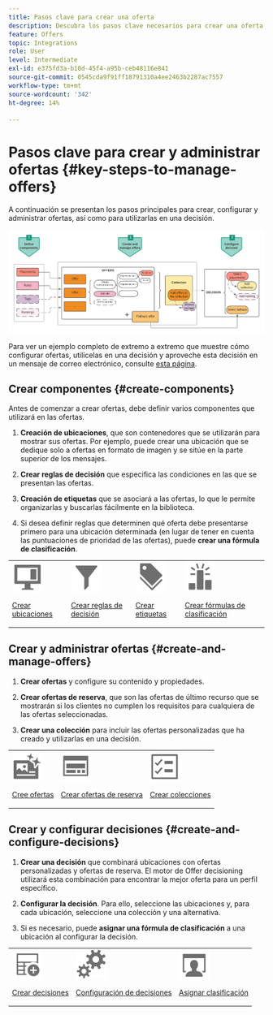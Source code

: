 ```yaml
---
title: Pasos clave para crear una oferta
description: Descubra los pasos clave necesarios para crear una oferta
feature: Offers
topic: Integrations
role: User
level: Intermediate
exl-id: e375fd3a-b10d-45f4-a95b-ceb48116e841
source-git-commit: 0545cda9f91ff18791310a4ee2463b2287ac7557
workflow-type: tm+mt
source-wordcount: '342'
ht-degree: 14%

---
```


# Pasos clave para crear y administrar ofertas {#key-steps-to-manage-offers}

A continuación se presentan los pasos principales para crear, configurar y administrar ofertas, así como para utilizarlas en una decisión.

![](../../assets/offer-create-manage-process.png)

Para ver un ejemplo completo de extremo a extremo que muestre cómo configurar ofertas, utilícelas en una decisión y aproveche esta decisión en un mensaje de correo electrónico, consulte [esta página](../offers-e2e.md).

## Crear componentes {#create-components}

Antes de comenzar a crear ofertas, debe definir varios componentes que utilizará en las ofertas.

1. **Creación de ubicaciones**, que son contenedores que se utilizarán para mostrar sus ofertas. Por ejemplo, puede crear una ubicación que se dedique solo a ofertas en formato de imagen y se sitúe en la parte superior de los mensajes.

1. **Crear reglas de decisión** que especifica las condiciones en las que se presentan las ofertas.

1. **Creación de etiquetas** que se asociará a las ofertas, lo que le permite organizarlas y buscarlas fácilmente en la biblioteca.

1. Si desea definir reglas que determinen qué oferta debe presentarse primero para una ubicación determinada (en lugar de tener en cuenta las puntuaciones de prioridad de las ofertas), puede **crear una fórmula de clasificación**.

<table>
<tr>
<td><img src="../../assets/do-not-localize/icon-placement.svg" width="60px"><p><a href="../offer-library/creating-placements.md">Crear ubicaciones</a></p></td>
<td><img src="../../assets/do-not-localize/icon-rules.svg" width="60px"><p><a href="../offer-library/creating-decision-rules.md">Crear reglas de decisión</a></p></td>
<td><img src="../../assets/do-not-localize/icon-tags.svg" width="60px"><p><a href="../offer-library/creating-tags.md">Crear etiquetas</a></p></td>
<td><img src="../../assets/do-not-localize/icon-ranking.svg" width="60px"><p><a href="../offer-library/create-ranking-formulas.md">Crear fórmulas de clasificación</a></p></td>
</table>

## Crear y administrar ofertas {#create-and-manage-offers}

1. **Crear ofertas** y configure su contenido y propiedades.

1. **Crear ofertas de reserva**, que son las ofertas de último recurso que se mostrarán si los clientes no cumplen los requisitos para cualquiera de las ofertas seleccionadas.

1. **Crear una colección** para incluir las ofertas personalizadas que ha creado y utilizarlas en una decisión.

<table>
<tr>
<td><img src="../../assets/do-not-localize/icon-offer.svg" width="60px"><p><a href="../offer-library/creating-personalized-offers.md">Cree ofertas</a></p></td>
<td><img src="../../assets/do-not-localize/icon-fallback.svg" width="60px"><p><a href="../offer-library/creating-fallback-offers.md">Crear ofertas de reserva</a></p></td>
<td><img src="../../assets/do-not-localize/icon-collection.svg" width="60px"><p><a href="../offer-library/creating-collections.md">Crear colecciones</a></p></td></tr>
</table>

## Crear y configurar decisiones {#create-and-configure-decisions}

1. **Crear una decisión** que combinará ubicaciones con ofertas personalizadas y ofertas de reserva. El motor de Offer decisioning utilizará esta combinación para encontrar la mejor oferta para un perfil específico.

1. **Configurar la decisión**. Para ello, seleccione las ubicaciones y, para cada ubicación, seleccione una colección y una alternativa.

1. Si es necesario, puede **asignar una fórmula de clasificación** a una ubicación al configurar la decisión.

<table>
<tr>
<td><img src="../../assets/do-not-localize/icon-decision.svg" width="60px"><p><a href="../offer-activities/create-offer-activities.md">Crear decisiones</a></p></td>
<td><img src="../../assets/do-not-localize/icon-configure-decision.svg" width="60px"><p><a href="../offer-activities/create-offer-activities.md#add-offers">Configuración de decisiones</a></p></td>
<td><img src="../../assets/do-not-localize/icon-assign-ranking.svg" width="60px"><p><a href="../offer-activities/configure-offer-selection.md#assign-ranking-formula">Asignar clasificación</a></p></td>
</tr>
</table>
